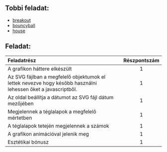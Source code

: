 ## Tobbi feladat:
- [breakout](https://github.com/daviddump/breakout)
- [bouncyball](https://github.com/daviddump/bouncy-ball)
- [house](https://github.com/daviddump/house)

## Feladat:
| Feladatrész | Részpontszám |
|     :--     |      :-:     |
| A grafikon háttere elkészült | 1 |
| Az SVG fájlban a megfelelő objektumok el lettek nevezve hogy később használni lehessen őket a javascriptből. | 1 |
| Az oldal beállítja a dátumot az SVG fájl dátum mezőjében | 1 |
| Megjelennek a téglalapok a megfelelő mértetben | 1 |
| A téglalapok tetején megjelennek a számok | 1 |
| A grafikon animációval jelenik meg | 1 |
| Esztétikai bónusz | 1 |

